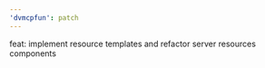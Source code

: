 ```yaml
---
'dvmcpfun': patch
---
```


feat: implement resource templates and refactor server resources components

